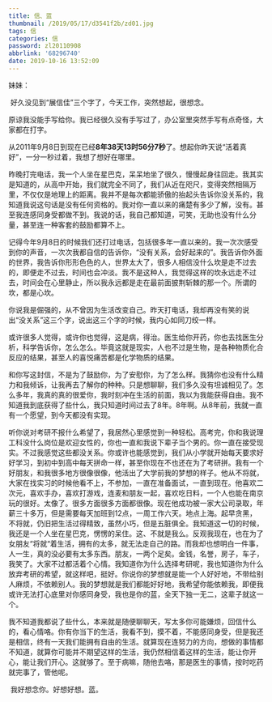 ```yaml
---
title: 信、蓝
thumbnail: /2019/05/17/d3541f2b/zd01.jpg
tags: 信
categories: 信
password: zl20110908
abbrlink: '68296740'
date: 2019-10-16 13:52:09
---
```


妹妹：

​        好久没见到“展信佳”三个字了，今天工作，突然想起，很想念。

​        原谅我没能手写给你。我已经很久没有手写过了，办公室里突然手写有点奇怪，大家都在打字。

​        从2011年9月8日到现在已经**8年38天13时56分7秒**了。想起你昨天说“活着真好”，一分一秒过着，我想了想好在哪里。

​        昨晚打完电话，我一个人坐在星巴克，呆呆地坐了很久，慢慢起身往回走。我其实是知道的，从高中开始，我们就完全不同了，我们从近在咫尺，变得突然相隔万里，不仅仅是地理上的距离。我并不是每次都能骄傲的抬起头告诉你没关系的，我知道我说这句话是没有任何资格的。我对你一直以来的痛楚有多少了解，没有。甚至我连感同身受都做不到。我说的话，我自己都知道，可笑，无助也没有什么分量，甚至连一种客套的鼓励都算不上。

​        记得今年9月8日的时候我们还打过电话，包括很多年一直以来的。我一次次感受到你的声音，一次次我都自信的告诉你，“没有关系，会好起来的”。我告诉你外面的世界，我告诉你形形色色的人，世界太大了，很多人相信没什么坎是走不过去的，即便走不过去，时间也会冲淡。我不是这种人，我觉得这样的坎永远走不过去，时间会在心里静止，所以我永远都是走在最前面披荆斩棘的那一个。所谓的坎，都是心坎。

​        你说我是倔强的，从不曾因为生活改变自己。昨天打电话，我却再没有笑的说出“没关系”这三个字，说出这三个字的时候，我内心如同刀绞一样。

​        或许很多人觉得，或许你也觉得，这是病，得治。医生给你开药，你也去找医生分析，科学告诉你，怎么怎么。毕竟这就是现实，人也不过是生物，是各种物质化合反应的结果，甚至人的喜悦痛苦都是化学物质的结果。

​        和你写这封信，不是为了鼓励你，为了安慰你，为了怎么样。我猜你也没有什么精力和我倾诉，让我再去了解你的种种。只是想聊聊，我们多久没有坦诚相见了。怎么多年，我真的真的很爱你，我时刻冲在生活的前面，我以为我能获得自由。我不知道我到底获得了些什么，我只知道时间过去了8年。8年啊。从8年前，我就一直有一个愿望，到今天都没有实现。

​        听你说对考研不报什么希望了，我居然心里感觉到一种轻松。高考完，你和我说理工科没什么岗位是欢迎女性的，你也一直和我说下辈子当个男的。你一直在接受现实。不过我感觉这些都没关系。你或许也能感觉到，我们从小学就开始每天要求好好学习，到初中到高中每天拼命一样，甚至你现在不也还在为了考研拼。我有一个好朋友，和我很多地方很像很像，他活出了大学前我的梦想的样子。他从不将就，大家在找实习的时候他看不上，不参加，一直在准备面试，一直到现在。他喜欢二次元，喜欢手办，喜欢打游戏，连麦和朋友一起，喜欢吃日料，一个人也能在南京玩的很好。太像了。很多方面很多方面都很像。现在他成功被一家大公司录取，年薪三十多万，但是需要每天加班到12点，一周工作六天。地点上海。起早贪黑，不将就，仍旧把生活过得精致，虽然小巧，但是五脏俱全。我知道这一切的时候，我还是一个人坐在星巴克，愣愣的呆住。这、不就是我么。反观我现在，也在为了女朋友“将就“着生活，拥有的太多，就无法走自己的路。而我却也想明白一件事，人一生，真的没必要有太多东西。朋友，一两个足矣。金钱，名誉，房子，车子，我笑了。大家不过都活着个心情。我知道你为什么选择考研呢，我也知道你为什么放弃考研的希望，就这样吧，挺好。你说你的梦想就是能一个人好好地，不带给别人麻烦，不依赖别人。我的梦想就是我们都能好好地，我希望你能依赖我，即便我或许无法打心底里对你感同身受，我也是你的蓝，全天下独一无二，这辈子就这一个。

​        我不知道我都说了些什么，本来就是随便聊聊天，写太多你可能嫌烦，回信什么的，看心情咯。你有你当下的生活，我看不到，摸不着，不能感同身受，但是我还是相信，终有一天我们能拥有自由的生活。就算现在连努力的方向，想做的事情都不知道，就算你可能并不期望这样的生活，我仍然相信着这样的生活，能让你开心，能让我们开心。这就够了。至于病嘛，随他去咯，那是医生的事情，按时吃药就完事了，管他呢。

​        我好想念你。好想好想。蓝。